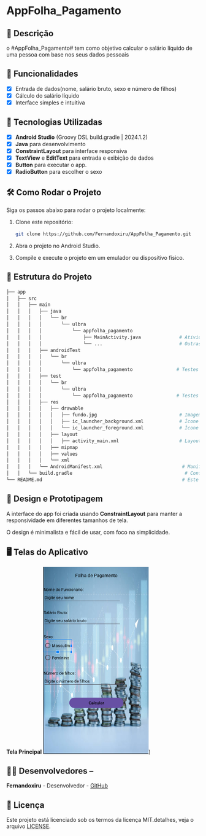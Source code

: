 # **AppFolha_Pagamento**

## 📱 Descrição
o #AppFolha_Pagamento# tem como objetivo calcular o salário líquido de uma pessoa com base nos seus dados pessoais

## 🔧 Funcionalidades
- [x] Entrada de dados(nome, salário bruto, sexo e número de filhos)
- [X] Cálculo do salário líquido
- [X] Interface simples e intuitiva

## 🚀 Tecnologias Utilizadas 
- [X] **Android Studio** (Groovy DSL build.gradle | 2024.1.2)
- [X] **Java** para desenvolvimento
- [X] **ConstraintLayout** para interface responsiva
- [X] **TextView** e **EditText** para entrada e exibição de dados
- [X] **Button** para executar o app.
- [X] **RadioButton** para escolher o sexo

## 🛠️ Como Rodar o Projeto
Siga os passos abaixo para rodar o projeto localmente:

1. Clone este repositório:

    ```bash
    git clone https://github.com/Fernandoxiru/AppFolha_Pagamento.git
    ```
2. Abra o projeto no Android Studio.
3. Compile e execute o projeto em um emulador ou dispositivo físico.

## 📂 Estrutura do Projeto

```bash
├── app
│   ├── src
│   │   ├── main
│   │   │   ├── java
│   │   │   │   └── br
│   │   │   │       └── ulbra
│   │   │   │           └── appfolha_pagamento
│   │   │   │               ├── MainActivity.java              # Atividade principal
│   │   │   │               └── ...                            # Outras classes se necessário
│   │   │   ├── androidTest
│   │   │   │   └── br
│   │   │   │       └── ulbra
│   │   │   │           └── appfolha_pagamento                # Testes instrumentados
│   │   │   ├── test
│   │   │   │   └── br
│   │   │   │       └── ulbra
│   │   │   │           └── appfolha_pagamento                # Testes unitários
│   │   │   ├── res
│   │   │   │   ├── drawable
│   │   │   │   │   ├── fundo.jpg                              # Imagem de fundo
│   │   │   │   │   ├── ic_launcher_background.xml             # Ícone de fundo
│   │   │   │   │   └── ic_launcher_foreground.xml             # Ícone de primeiro plano
│   │   │   │   ├── layout
│   │   │   │   │   ├── activity_main.xml                      # Layout da tela principal
│   │   │   │   ├── mipmap
│   │   │   │   ├── values
│   │   │   │   └── xml
│   │   │   └── AndroidManifest.xml                             # Manifest do aplicativo
│   │   └── build.gradle                                         # Configuração do Gradle
└── README.md                                                   # Este arquivo
```

## 🎨 Design e Prototipagem
 
A interface do app foi criada usando **ConstraintLayout** para manter a responsividade em diferentes tamanhos de tela.
 
O design é minimalista e fácil de usar, com foco na simplicidade.
 
 ## 🖥️ Telas do Aplicativo
  **Tela Principal**
![image](https://github.com/Fernandoxiru/AppFolha_Pagamento/blob/master/assets/telaprincipal.png))

## 👨‍💻 Desenvolvedores –

**Fernandoxiru** - Desenvolvedor - [GitHub](https://github.com/Fernandoxiru)

 ## 📄 Licença
  Este projeto está licenciado sob os termos da licença MIT.detalhes, veja o arquivo [LICENSE](). 
  
    
